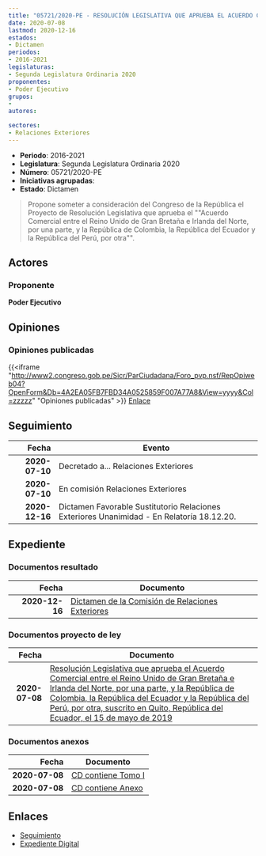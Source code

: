 ```yaml
---
title: "05721/2020-PE - RESOLUCIÓN LEGISLATIVA QUE APRUEBA EL ACUERDO COMERCIAL ENTRE EL REINO UNIDO DE GRAN BRETAÑA E IRLANDA DEL NORTE, POR UNA PARTE, Y LA REPÚBLICA DE COLOMBIA, LA REPÚBLICA DEL ECUADOR Y LA REPÚBLICA DEL PERÚ, POR OTRA."
date: 2020-07-08
lastmod: 2020-12-16
estados:
- Dictamen
periodos:
- 2016-2021
legislaturas:
- Segunda Legislatura Ordinaria 2020
proponentes:
- Poder Ejecutivo
grupos:
- 
autores:

sectores:
- Relaciones Exteriores
---
```

- **Periodo**: 2016-2021
- **Legislatura**: Segunda Legislatura Ordinaria 2020
- **Número**: 05721/2020-PE
- **Iniciativas agrupadas**: 
- **Estado**: Dictamen

> Propone someter a consideración del Congreso de la República el Proyecto de Resolución Legislativa que aprueba el ""Acuerdo Comercial entre el Reino Unido de Gran Bretaña e Irlanda del Norte, por una parte, y la República de Colombia, la República del Ecuador y la República del Perú, por otra"".


## Actores

### Proponente

**Poder Ejecutivo**

## Opiniones

### Opiniones publicadas

{{<iframe "http://www2.congreso.gob.pe/Sicr/ParCiudadana/Foro_pvp.nsf/RepOpiweb04?OpenForm&Db=4A2EA05FB7FBD34A0525859F007A77A8&View=yyyy&Col=zzzzz" "Opiniones publicadas" >}}
[Enlace](http://www2.congreso.gob.pe/Sicr/ParCiudadana/Foro_pvp.nsf/RepOpiweb04?OpenForm&Db=4A2EA05FB7FBD34A0525859F007A77A8&View=yyyy&Col=zzzzz)


## Seguimiento

| Fecha | Evento |
|------:|--------|
| **2020-07-10** | Decretado a... Relaciones Exteriores |
| **2020-07-10** | En comisión Relaciones Exteriores |
| **2020-12-16** | Dictamen Favorable Sustitutorio Relaciones Exteriores Unanimidad - En Relatoría 18.12.20. |

## Expediente

### Documentos resultado

| Fecha | Documento |
|------:|-----------|
| **2020-12-16** | [Dictamen de la Comisión de Relaciones Exteriores](http://www.leyes.congreso.gob.pe/Documentos/2016_2021/Dictamenes/Proyectos_de_Ley/05721DC20MAY20201216.pdf) |

### Documentos proyecto de ley

| Fecha | Documento |
|------:|-----------|
| **2020-07-08** | [Resolución Legislativa que aprueba el Acuerdo Comercial entre el Reino Unido de Gran Bretaña e Irlanda del Norte, por una parte, y la República de Colombia, la República del Ecuador y la República del Perú, por otra, suscrito en Quito, República del Ecuador, el 15 de mayo de 2019](http://www.leyes.congreso.gob.pe/Documentos/2016_2021/Proyectos_de_Ley_y_de_Resoluciones_Legislativas/PL05721_20200708.pdf) |

### Documentos anexos

| Fecha | Documento |
|------:|-----------|
| **2020-07-08** | [CD contiene Tomo I](http://www.leyes.congreso.gob.pe/Documentos/2016_2021/Proyectos_de_Ley_y_de_Resoluciones_Legislativas/Anexos/TOMO-I-05721.pdf) |
| **2020-07-08** | [CD contiene Anexo](http://www.leyes.congreso.gob.pe/Documentos/2016_2021/Proyectos_de_Ley_y_de_Resoluciones_Legislativas/Anexos/ANEXO-05721.pdf) |

## Enlaces

- [Seguimiento](http://www2.congreso.gob.pe/Sicr/TraDocEstProc/CLProLey2016.nsf/f7fff46988ca05b1052578e100829cc7/24f78ce4856b6f420525859f0076d1ad?OpenDocument)
- [Expediente Digital](http://www2.congreso.gob.pe/Sicr/TraDocEstProc/Expvirt_2011.nsf/visbusqptramdoc1621/05721?opendocument)

